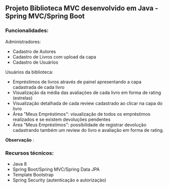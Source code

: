 ## Projeto Biblioteca MVC desenvolvido em Java - Spring MVC/Spring Boot

### Funcionalidades:

Administradores:
- Cadastro de Autores
- Cadastro de Livros com upload da capa
- Cadastro de Usuários

Usuários da biblioteca:
- Empréstimos de livros através de painel apresentando a capa cadastrada de cada livro
- Visualização da média das avaliações de cada livro em forma de rating (estrelas)
- Visualização detalhada de cada review cadastrado ao clicar na capa do livro
- Área "Meus Empréstimos": visualização de todos os empréstimos realizados e se existem devoluções pendentes
- Área "Meus Empréstimos": possibilidade de registrar devolução cadastrando também um review do livro e avaliação em forma de rating.



**Observação** : 


### Recursos técnicos:

- Java 8
- Spring Boot/Spring MVC/Spring Data JPA
- Template Bootstrap
- Spring Security (autenticação e autorização)
